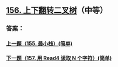 ## [156. 上下翻转二叉树](https://leetcode-cn.com/problems/binary-tree-upside-down/)（中等）





### 答案：



#### [上一题（155. 最小栈）(简单)](https://github.com/sdwwld/leetCode/blob/master/src/main/java/com/wld/java/leetcode/leetCode0155.md)

#### [下一题（157. 用 Read4 读取 N 个字符）(简单)](https://github.com/sdwwld/leetCode/blob/master/src/main/java/com/wld/java/leetcode/leetCode0157.md)